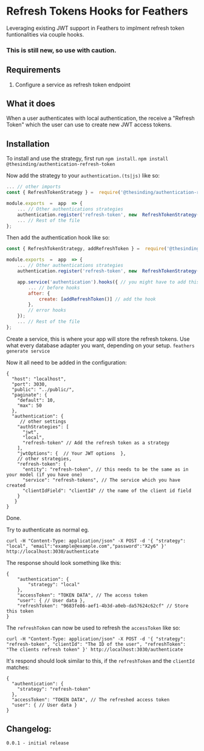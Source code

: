 # Refresh Tokens Hooks for Feathers

Leveraging existing JWT support in Feathers to implment refresh token funtionalities via couple hooks.

### This is still new, so use with caution.

## Requirements

1. Configure a service as refresh token endpoint

## What it does

When a user authenticates with local authentication, the receive a "Refresh Token" which the user can use to create new JWT access tokens.

## Installation

To install and use the strategy, first run `npm install`.
`npm install @thesinding/authentication-refresh-token`

Now add the strategy to your `authentication.(ts|js)` like so:

```javascript
... // other imports
const { RefreshTokenStrategy } =  require('@thesinding/authentication-refresh-token');

module.exports  =  app  => {
	... // Other authentications strategies
	authentication.register('refresh-token', new  RefreshTokenStrategy()); // add the strategy
	... // Rest of the file
};
```

Then add the authentication hook like so:

```javascript
const { RefreshTokenStrategy, addRefreshToken } =  require('@thesinding/authentication-refresh-token');

module.exports  =  app  => {
	... // Other authentications strategies
	authentication.register('refresh-token', new  RefreshTokenStrategy()); // add the strategy

	app.service('authentication').hooks({ // you might have to add this
		... // before hooks
		after: {
			create: [addRefreshToken()] // add the hook
		},
		// error hooks
	});
	... // Rest of the file
};
```

Create a service, this is where your app will store the refresh tokens.
Use what every database adapter you want, depending on your setup.
`feathers generate service`

Now it all need to be added in the configuration:

```jsonc
{
  "host": "localhost",
  "port": 3030,
  "public": "../public/",
  "paginate": {
    "default": 10,
    "max": 50
  },
  "authentication": {
	 // other settings
    "authStrategies": [
      "jwt",
      "local",
      "refresh-token" // Add the refresh token as a strategy
    ],
    "jwtOptions": {  // Your JWT options  },
    // other strategies,
    "refresh-token": {
	  "entity": "refresh-token", // this needs to be the same as in your model (if you have one)
	  "service": "refresh-tokens", // The service which you have created
	  "clientIdField": "clientId" // the name of the client id field
    }
   }
}

```

Done.

Try to authenticate as normal eg.

```http
curl -H "Content-Type: application/json" -X POST -d '{ "strategy": "local", "email":"example@example.com","password":"X2y6" }' http://localhost:3030/authenticate
```

The response should look something like this:

```jsonc
{
    "authentication": {
        "strategy": "local"
    },
    "accessToken": "TOKEN DATA", // The access token
    "user": { // User data },
    "refreshToken": "9683fe86-aef1-4b3d-a0eb-da57624c62cf" // Store this token
}
```

The `refreshToken` can now be used to refresh the `accessToken` like so:

```http
curl -H "Content-Type: application/json" -X POST -d '{ "strategy": "refresh-token", "clientId": "The ID of the user", "refreshToken": "The clients refresh token" }' http://localhost:3030/authenticate
```

It's respond should look similar to this, if the `refreshToken` and the `clientId` matches:

```jsonc
{
  "authentication": {
    "strategy": "refresh-token"
  },
  "accessToken": "TOKEN DATA", // The refreshed access token
  "user": { // User data }
}
```

## Changelog:

```text
0.0.1 - initial release
```
